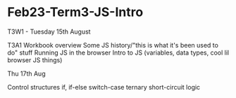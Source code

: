 # Feb23-Term3-JS-Intro

T3W1 - Tuesday 15th August

T3A1 Workbook overview
Some JS history/"this is what it's been used to do" stuff
Running JS in the browser
Intro to JS (variables, data types, cool lil browser JS things)

Thu 17th Aug

Control structures
if, if-else
switch-case
ternary
short-circuit logic
